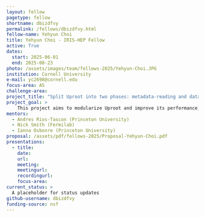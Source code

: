 ```yaml
---
layout: fellow
pagetype: fellow
shortname: dbizdfvy
permalink: /fellows/dbizdfvy.html
fellow-name: Yehyun Choi
title: Yehyun Choi - IRIS-HEP Fellow
active: True
dates:
  start: 2025-06-01
  end: 2025-08-23
photo: /assets/images/team/fellows-2025/Yehyun-Choi.JPG
institution: Cornell University
e-mail: yc2698@cornell.edu
focus-area: AS
challenge-area:
project_title: "Split Uproot into two phases: metadata-reading and data-reading"
project_goal: >
    This project aims to modularize Uproot and improve its performance, splitting the metadata-reading phase and the data-reading phase.
mentors:
  - Andres Rios-Tascon (Princeton University)
  - Nick Smith (Fermilab)
  - Ianna Osbonre (Princeton University)
proposal: /assets/pdf/fellows-2025/Proposal-Yehyun-Choi.pdf
presentations:
  - title:
    date:
    url:
    meeting:
    meetingurl:
    recordingurl:
    focus-area:
current_status: >
  A placeholder for status updates
github-username: dbizdfvy
funding-source: nsf
---
```

